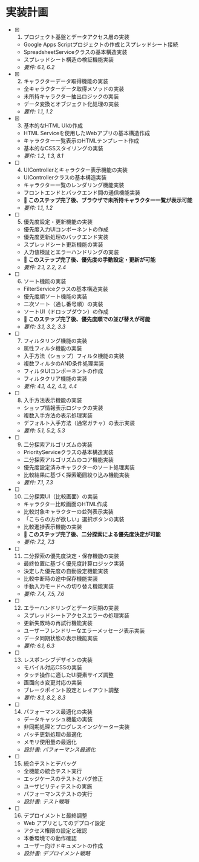 # 実装計画

- [x] 1. プロジェクト基盤とデータアクセス層の実装
  - Google Apps Scriptプロジェクトの作成とスプレッドシート接続
  - SpreadsheetServiceクラスの基本構造実装
  - スプレッドシート構造の検証機能実装
  - _要件: 6.1, 6.2_

- [x] 2. キャラクターデータ取得機能の実装
  - 全キャラクターデータ取得メソッドの実装
  - 未所持キャラクター抽出ロジックの実装
  - データ変換とオブジェクト化処理の実装
  - _要件: 1.1, 1.2_

- [x] 3. 基本的なHTML UIの作成
  - HTML Serviceを使用したWebアプリの基本構造作成
  - キャラクター一覧表示のHTMLテンプレート作成
  - 基本的なCSSスタイリングの実装
  - _要件: 1.2, 1.3, 8.1_

- [ ] 4. UIControllerとキャラクター表示機能の実装
  - UIControllerクラスの基本構造実装
  - キャラクター一覧のレンダリング機能実装
  - フロントエンドとバックエンド間の通信機能実装
  - **🎯 このステップ完了後、ブラウザで未所持キャラクター一覧が表示可能**
  - _要件: 1.1, 1.2_

- [ ] 5. 優先度設定・更新機能の実装
  - 優先度入力UIコンポーネントの作成
  - 優先度更新処理のバックエンド実装
  - スプレッドシート更新機能の実装
  - 入力値検証とエラーハンドリングの実装
  - **🎯 このステップ完了後、優先度の手動設定・更新が可能**
  - _要件: 2.1, 2.2, 2.4_

- [ ] 6. ソート機能の実装
  - FilterServiceクラスの基本構造実装
  - 優先度順ソート機能の実装
  - 二次ソート（通し番号順）の実装
  - ソートUI（ドロップダウン）の作成
  - **🎯 このステップ完了後、優先度順での並び替えが可能**
  - _要件: 3.1, 3.2, 3.3_

- [ ] 7. フィルタリング機能の実装
  - 属性フィルタ機能の実装
  - 入手方法（ショップ）フィルタ機能の実装
  - 複数フィルタのAND条件処理実装
  - フィルタUIコンポーネントの作成
  - フィルタクリア機能の実装
  - _要件: 4.1, 4.2, 4.3, 4.4_

- [ ] 8. 入手方法表示機能の実装
  - ショップ情報表示ロジックの実装
  - 複数入手方法の表示処理実装
  - デフォルト入手方法（通常ガチャ）の表示実装
  - _要件: 5.1, 5.2, 5.3_

- [ ] 9. 二分探索アルゴリズムの実装
  - PriorityServiceクラスの基本構造実装
  - 二分探索アルゴリズムのコア機能実装
  - 優先度設定済みキャラクターのソート処理実装
  - 比較結果に基づく探索範囲絞り込み機能実装
  - _要件: 7.1, 7.3_

- [ ] 10. 二分探索UI（比較画面）の実装
  - キャラクター比較画面のHTML作成
  - 比較対象キャラクターの並列表示実装
  - 「こちらの方が欲しい」選択ボタンの実装
  - 比較進捗表示機能の実装
  - **🎯 このステップ完了後、二分探索による優先度決定が可能**
  - _要件: 7.2, 7.3_

- [ ] 11. 二分探索の優先度決定・保存機能の実装
  - 最終位置に基づく優先度計算ロジック実装
  - 決定した優先度の自動設定機能実装
  - 比較中断時の途中保存機能実装
  - 手動入力モードへの切り替え機能実装
  - _要件: 7.4, 7.5, 7.6_

- [ ] 12. エラーハンドリングとデータ同期の実装
  - スプレッドシートアクセスエラーの処理実装
  - 更新失敗時の再試行機能実装
  - ユーザーフレンドリーなエラーメッセージ表示実装
  - データ同期状態の表示機能実装
  - _要件: 6.1, 6.3_

- [ ] 13. レスポンシブデザインの実装
  - モバイル対応CSSの実装
  - タッチ操作に適したUI要素サイズ調整
  - 画面向き変更対応の実装
  - ブレークポイント設定とレイアウト調整
  - _要件: 8.1, 8.2, 8.3_

- [ ] 14. パフォーマンス最適化の実装
  - データキャッシュ機能の実装
  - 非同期処理とプログレスインジケーター実装
  - バッチ更新処理の最適化
  - メモリ使用量の最適化
  - _設計書: パフォーマンス最適化_

- [ ] 15. 統合テストとデバッグ
  - 全機能の統合テスト実行
  - エッジケースのテストとバグ修正
  - ユーザビリティテストの実施
  - パフォーマンステストの実行
  - _設計書: テスト戦略_

- [ ] 16. デプロイメントと最終調整
  - Web アプリとしてのデプロイ設定
  - アクセス権限の設定と確認
  - 本番環境での動作確認
  - ユーザー向けドキュメントの作成
  - _設計書: デプロイメント戦略_